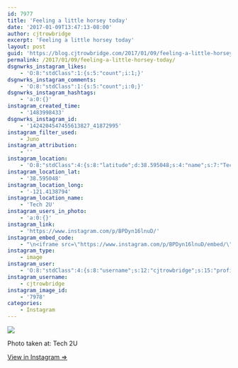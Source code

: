 ```yaml
---
id: 7977
title: 'Feeling a little horsey today'
date: '2017-01-09T13:47:13-08:00'
author: cjtrowbridge
excerpt: 'Feeling a little horsey today'
layout: post
guid: 'https://blog.cjtrowbridge.com/2017/01/09/feeling-a-little-horsey-today/'
permalink: /2017/01/09/feeling-a-little-horsey-today/
dsgnwrks_instagram_likes:
    - 'O:8:"stdClass":1:{s:5:"count";i:1;}'
dsgnwrks_instagram_comments:
    - 'O:8:"stdClass":1:{s:5:"count";i:0;}'
dsgnwrks_instagram_hashtags:
    - 'a:0:{}'
instagram_created_time:
    - '1483998433'
dsgnwrks_instagram_id:
    - '1424204547455613827_41872995'
instagram_filter_used:
    - Juno
instagram_attribution:
    - ''
instagram_location:
    - 'O:8:"stdClass":4:{s:8:"latitude";d:38.595048;s:4:"name";s:7:"Tech 2U";s:9:"longitude";d:-121.4138794;s:2:"id";i:1003051129;}'
instagram_location_lat:
    - '38.595048'
instagram_location_long:
    - '-121.4138794'
instagram_location_name:
    - 'Tech 2U'
instagram_users_in_photo:
    - 'a:0:{}'
instagram_link:
    - 'https://www.instagram.com/p/BPDyn16lnuD/'
instagram_embed_code:
    - "\n<iframe src=\"https://www.instagram.com/p/BPDyn16lnuD/embed/\" width=\"612\" height=\"710\" frameborder=\"0\" scrolling=\"no\" allowtransparency=\"true\" class=\"insta-image-embed\"></iframe>\n"
instagram_type:
    - image
instagram_user:
    - 'O:8:"stdClass":4:{s:8:"username";s:12:"cjtrowbridge";s:15:"profile_picture";s:96:"https://scontent.cdninstagram.com/t51.2885-19/s150x150/13724650_1188772791164794_142557231_a.jpg";s:2:"id";s:8:"41872995";s:9:"full_name";s:13:"CJ Trowbridge";}'
instagram_username:
    - cjtrowbridge
instagram_image_id:
    - '7978'
categories:
    - Instagram
---
```


[![](https://blog.cjtrowbridge.com/wp-content/uploads/2017/01/1483998433-1-1.jpg)](https://www.instagram.com/p/BPDyn16lnuD/)

Photo taken at: Tech 2U

[View in Instagram ⇒](https://www.instagram.com/p/BPDyn16lnuD/)